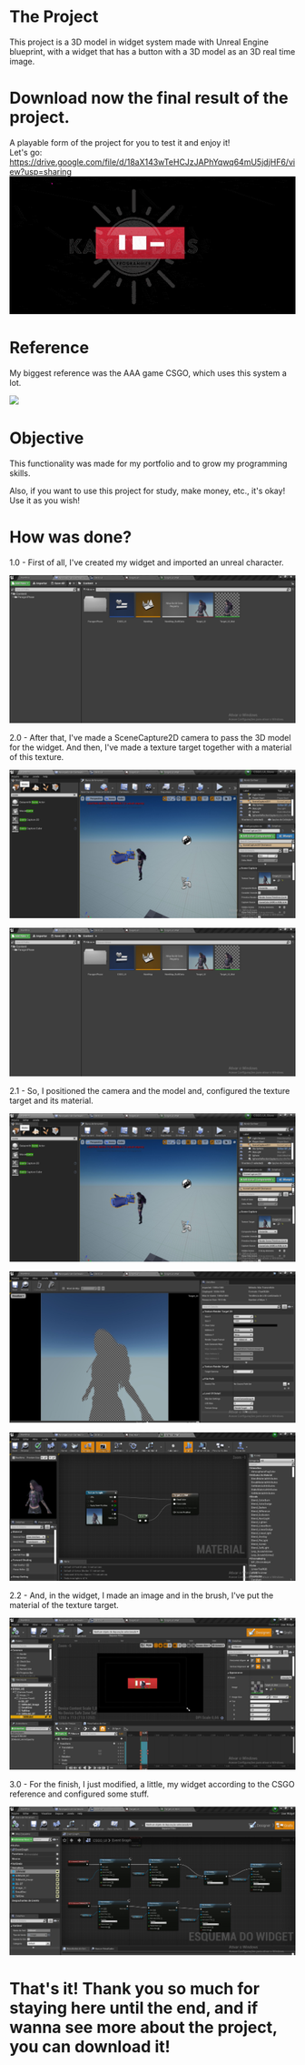 # The Project

This project is a 3D model in widget system made with Unreal Engine blueprint, with a widget that has a button with a 3D model as an 3D real time image.
# Download now the final result of the project.
A playable form of the project for you to test it and enjoy it! \
Let's go: https://drive.google.com/file/d/18aX143wTeHCJzJAPhYqwq64mU5jdjHF6/view?usp=sharing
![](https://github.com/KaykyDeSouzaDias/3D_Model_In_Widget-Unreal-Blueprint/blob/main/Images%20%26%20GIFs/Gameplay_GIF.gif)

# Reference

My biggest reference was the AAA game CSGO, which uses this system a lot.

![](https://github.com/KaykyDeSouzaDias/3D_Model_In_Widget-Unreal-Blueprint/blob/main/Images%20%26%20GIFs/ExampleGameplay_GIF.gif)

# Objective
This functionality was made for my portfolio and to grow my programming skills.

Also, if you want to use this project for study, make money, etc., it's okay! Use it as you wish!

# How was done?

1.0 - First of all, I've created my widget and imported an unreal character.

![](https://github.com/KaykyDeSouzaDias/3D_Model_In_Widget-Unreal-Blueprint/blob/main/Images%20%26%20GIFs/Image01.JPG)

2.0 - After that, I've made a SceneCapture2D camera to pass the 3D model for the widget. And then, I've made a texture target together with a material of this texture.

![](https://github.com/KaykyDeSouzaDias/3D_Model_In_Widget-Unreal-Blueprint/blob/main/Images%20%26%20GIFs/Image02.JPG)

![](https://github.com/KaykyDeSouzaDias/3D_Model_In_Widget-Unreal-Blueprint/blob/main/Images%20%26%20GIFs/Image01.JPG)

2.1 - So, I positioned the camera and the model and, configured the texture target and its material.

![](https://github.com/KaykyDeSouzaDias/3D_Model_In_Widget-Unreal-Blueprint/blob/main/Images%20%26%20GIFs/Image02.JPG)

![](https://github.com/KaykyDeSouzaDias/3D_Model_In_Widget-Unreal-Blueprint/blob/main/Images%20%26%20GIFs/Image03.JPG)

![](https://github.com/KaykyDeSouzaDias/3D_Model_In_Widget-Unreal-Blueprint/blob/main/Images%20%26%20GIFs/Image04.JPG)

2.2 - And, in the widget, I made an image and in the brush, I've put the material of the texture target.

![](https://github.com/KaykyDeSouzaDias/3D_Model_In_Widget-Unreal-Blueprint/blob/main/Images%20%26%20GIFs/Image05.JPG)

3.0 - For the finish, I just modified, a little, my widget according to the CSGO reference and configured some stuff.

![](https://github.com/KaykyDeSouzaDias/3D_Model_In_Widget-Unreal-Blueprint/blob/main/Images%20%26%20GIFs/Image06.JPG)

# That's it! Thank you so much for staying here until the end, and if wanna see more about the project, you can download it!
